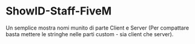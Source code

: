 # ShowID-Staff-FiveM
Un semplice mostra nomi munito di parte Client e Server (Per compattare basta mettere le stringhe nelle parti custom - sia client che server).
